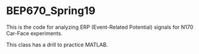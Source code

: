 # BEP670_Spring19

This is the code for analyzing ERP (Event-Related Potential) signals for N170 Car-Face experiments.

This class has a drill to practice MATLAB.

